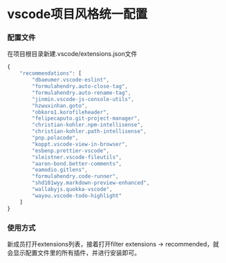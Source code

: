 # vscode项目风格统一配置

### 配置文件

在项目根目录新建.vscode/extensions.json文件

```js
{
    "recommendations": [
        "dbaeumer.vscode-eslint",
        "formulahendry.auto-close-tag",
        "formulahendry.auto-rename-tag",
        "jinmin.vscode-js-console-utils",
        "hzwuxinhan.goto",
        "obkoro1.korofileheader",
        "felipecaputo.git-project-manager",
        "christian-kohler.npm-intellisense",
        "christian-kohler.path-intellisense",
        "pnp.polacode",
        "koppt.vscode-view-in-browser",
        "esbenp.prettier-vscode",
        "sleistner.vscode-fileutils",
        "aaron-bond.better-comments",
        "eamodio.gitlens",
        "formulahendry.code-runner",
        "shd101wyy.markdown-preview-enhanced",
        "wallabyjs.quokka-vscode",
        "wayou.vscode-todo-highlight"
    ]
}
```

### 使用方式

新成员打开extensions列表，接着打开filter extensions -> recommended，就会显示配置文件里的所有插件，并进行安装即可。